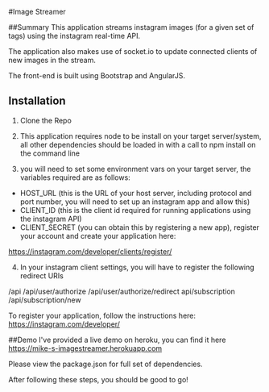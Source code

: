#Image Streamer 

##Summary
This application streams instagram images (for a given set of tags) using the instagram real-time API. 

The application also makes use of socket.io to update connected clients of new images in the stream. 

The front-end is built using Bootstrap and AngularJS. 

## Installation 

1. Clone the Repo 

2. This application requires node to be install on your target server/system, all other dependencies should be loaded 
in with a call to npm install on the command line

3. you will need to set some environment vars on your target server, the variables required are as follows: 

* HOST_URL (this is the URL of your host server, including protocol and port number, you will need to set up an instagram app and allow this)
* CLIENT_ID  (this is the client id required for running applications using the instagram API)
* CLIENT_SECRET  (you can obtain this by registering a new app), register your account and create your application here: 

https://instagram.com/developer/clients/register/

4) In your instagram client settings, you will have to register the following redirect URIs 

<your host URL>/api 
<your host URL>/api/user/authorize 
<your host URL>/api/user/authorize/redirect 
<your host URL>api/subscription 
<your host URL>/api/subscription/new

To register your application, follow the instructions here: 
https://instagram.com/developer/

##Demo 
I've provided a live demo on heroku, you can find it here 
https://mike-s-imagestreamer.herokuapp.com

Please view the package.json for full set of dependencies. 

After following these steps, you should be good to go! 



